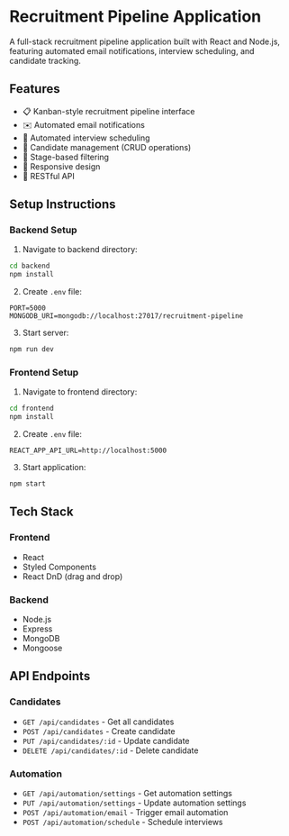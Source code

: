 # Recruitment Pipeline Application

A full-stack recruitment pipeline application built with React and Node.js, featuring automated email notifications, interview scheduling, and candidate tracking.


## Features

- 📋 Kanban-style recruitment pipeline interface
- ✉️ Automated email notifications
- 📅 Automated interview scheduling
- 👥 Candidate management (CRUD operations)
- 🔄 Stage-based filtering
- 📱 Responsive design
- 🔌 RESTful API

## Setup Instructions

### Backend Setup

1. Navigate to backend directory:
```bash
cd backend
npm install
```

2. Create `.env` file:
```
PORT=5000
MONGODB_URI=mongodb://localhost:27017/recruitment-pipeline
```

3. Start server:
```bash
npm run dev
```

### Frontend Setup

1. Navigate to frontend directory:
```bash
cd frontend
npm install
```

2. Create `.env` file:
```
REACT_APP_API_URL=http://localhost:5000
```

3. Start application:
```bash
npm start
```

## Tech Stack

### Frontend
- React
- Styled Components
- React DnD (drag and drop)

### Backend
- Node.js
- Express
- MongoDB
- Mongoose

## API Endpoints

### Candidates
- `GET /api/candidates` - Get all candidates
- `POST /api/candidates` - Create candidate
- `PUT /api/candidates/:id` - Update candidate
- `DELETE /api/candidates/:id` - Delete candidate

### Automation
- `GET /api/automation/settings` - Get automation settings
- `PUT /api/automation/settings` - Update automation settings
- `POST /api/automation/email` - Trigger email automation
- `POST /api/automation/schedule` - Schedule interviews
